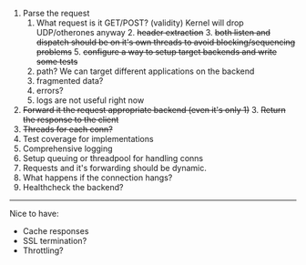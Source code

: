 1. Parse the request
   1. What request is it GET/POST? (validity) Kernel will drop UDP/otherones anyway
      2. ~~header extraction~~
         3. ~~both listen and dispatch should be on it's own threads to avoid blocking/sequencing problems~~
         5. ~~configure a way to setup target backends and write some tests~~
   2. path? We can target different applications on the backend
   3. fragmented data?
   4. errors?
   5. logs are not useful right now
2. ~~Forward it the request appropriate backend (even it's only 1)~~
   3. ~~Return the response to the client~~
3. ~~Threads for each conn?~~
4. Test coverage for implementations
4. Comprehensive logging
4. Setup queuing or threadpool for handling conns
5. Requests and it's forwarding should be dynamic.
6. What happens if the connection hangs?
7. Healthcheck the backend?


----
Nice to have:
* Cache responses
* SSL termination?
* Throttling?